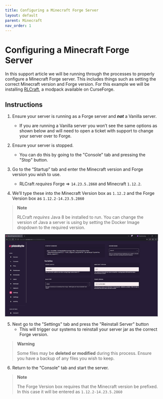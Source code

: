 ```yaml
---
title: Configuring a Minecraft Forge Server
layout: default
parent: Minecraft
nav_order: 1
---
```


# Configuring a Minecraft Forge Server

In this support article we will be running through the processes to properly configure a Minecraft Forge server. This includes things such as setting the correct Minecraft version and Forge version. For this example we will be installing [RLCraft](https://www.curseforge.com/minecraft/modpacks/rlcraft), a modpack available on CurseForge.

## Instructions

1. Ensure your server is running as a Forge server and **_not_** a Vanilla server.
    - If you are running a Vanilla server you won’t see the same options as shown below and will need to open a ticket with support to change your server over to Forge.
2. Ensure your server is stopped.
    - You can do this by going to the "Console" tab and pressing the "Stop" button.

3. Go to the “Startup” tab and enter the Minecraft version and Forge version you wish to use.
    - RLCraft _requires_ Forge => `14.23.5.2860` and Minecraft `1.12.2`.

4. We’ll type these into the Minecraft Version box as `1.12.2` and the Forge Version box as `1.12.2-14.23.5.2860`

> **Note**
>
> RLCraft _requires_ Java 8 be installed to run. You can change the version of Java a server is using by setting the Docker Image dropdown to the required version.

![Startup settings fully configured for RLCraft.](/docs/games/minecraft/images/config-mc-forge-server.png)

5. Next go to the "Settings" tab and press the "Reinstall Server" button
    - This will trigger our systems to reinstall your server jar as the correct Forge version.

> **Warning**
>
> Some files may be **deleted or modified** during this process. Ensure you have a backup of any files you wish to keep.

6. Return to the "Console" tab and start the server.

> **Note**
>
> The Forge Version box requires that the Minecraft version be prefixed. In this case it will be entered as `1.12.2-14.23.5.2860`
